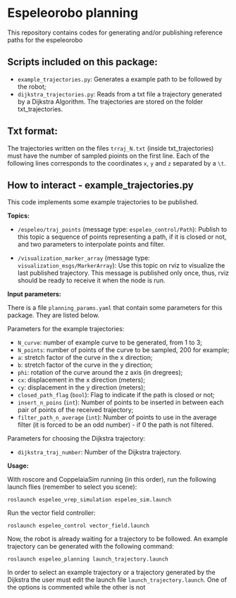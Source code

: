 # Espeleorobo planning

This repository contains codes for generating and/or publishing reference paths for the espeleorobo


## Scripts included on this package:
- `example_trajectories.py`: Generates a example path to be followed by the robot;
- `dijkstra_trajectories.py`: Reads from a txt file a trajectory generated by a Dijkstra Algorithm. The trajectories are stored on the folder txt_trajectories.

## Txt format:
The trajectories written on the files `trraj_N.txt` (inside txt_trajectories) must have the number of sampled pioints on the first line. Each of the following lines corresponds to the coordinates `x`, `y` and `z` separated by a `\t`.


## How to interact - example_trajectories.py

This code implements some example trajectories to be published.

**Topics:**
- `/espeleo/traj_points`  (message type: `espeleo_control/Path`): Publish to this topic a sequence of points representing a path, if it is closed or not, and two parameters to interpolate points and filter.

- `/visualization_marker_array`  (message type: `visualization_msgs/MarkerArray`): Use this topic on rviz to visualize the last published trajectory. This message is published only once, thus, rviz should be ready to receive it when the node is run.


**Input parameters:**

There is a file `planning_params.yaml` that contain some parameters for this package. They are listed below.

Parameters for the example trajectories:
- `N_curve`: number of example curve to be generated, from 1 to 3;
- `N_points`: number of points of the curve to be sampled, 200 for example;
- `a`: stretch factor of the curve in the x direction;
- `b`: stretch factor of the curve in the y direction;
- `phi`: rotation of the curve around the z axis (in dregrees);
- `cx`: displacement in the x direction (meters);
- `cy`: displacement in the y direction (meters);
- `closed_path_flag` (`bool`): Flag to indicate if the path is closed or not;
- `insert_n_poins` (`int`): Number of points to be inserted in between each pair of points of the received trajectory;
- `filter_path_n_average` (`int`): Number of points to use in the average filter (it is forced to be an odd number) - if 0 the path is not filtered.

Parameters for choosing the Dijkstra trajectory:
- `dijkstra_traj_number`: Number of the Dijkstra trajectory.


**Usage:**

With roscore and CoppelaiaSim running (in this order), run the following launch flies (remember to select you scene):

`roslaunch espeleo_vrep_simulation espeleo_sim.launch`

Run the vector field controller:

`roslaunch espeleo_control vector_field.launch`

Now, the robot is already waiting for a trajectory to be followed. An example trajectory can be generated with the following command:

`roslaunch espeleo_planning launch_trajectory.launch`

In order to select an example trajectory or a trajectory generated by the Dijkstra the user must edit the launch file `launch_trajectory.launch`. One of the options is commented while the other is not
